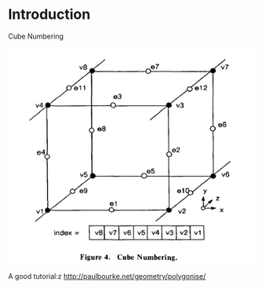 # Introduction

Cube Numbering

![](./cube_numbering.png)

A good tutorial:z
http://paulbourke.net/geometry/polygonise/